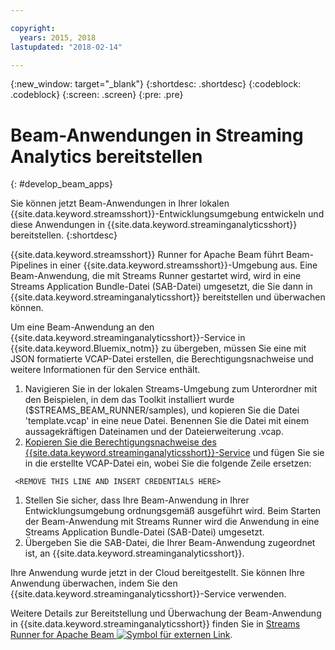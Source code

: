 ```yaml
---

copyright:
  years: 2015, 2018
lastupdated: "2018-02-14"

---
```


<!-- Attribute definitions -->
{:new_window: target="_blank"}
{:shortdesc: .shortdesc}
{:codeblock: .codeblock}
{:screen: .screen}
{:pre: .pre}

# Beam-Anwendungen in Streaming Analytics bereitstellen
{: #develop_beam_apps}

Sie können jetzt Beam-Anwendungen in Ihrer lokalen {{site.data.keyword.streamsshort}}-Entwicklungsumgebung entwickeln und diese Anwendungen in {{site.data.keyword.streaminganalyticsshort}} bereitstellen.
{:shortdesc}

{{site.data.keyword.streamsshort}} Runner for Apache Beam führt Beam-Pipelines in einer {{site.data.keyword.streamsshort}}-Umgebung aus. Eine Beam-Anwendung, die mit Streams Runner gestartet wird, wird in eine Streams Application Bundle-Datei (SAB-Datei) umgesetzt, die Sie dann in {{site.data.keyword.streaminganalyticsshort}} bereitstellen und überwachen können.

Um eine Beam-Anwendung an den {{site.data.keyword.streaminganalyticsshort}}-Service in {{site.data.keyword.Bluemix_notm}} zu übergeben, müssen Sie eine mit JSON formatierte VCAP-Datei erstellen, die Berechtigungsnachweise und weitere Informationen für den Service enthält.

1. Navigieren Sie in der lokalen Streams-Umgebung zum Unterordner mit den Beispielen, in dem das Toolkit installiert wurde ($STREAMS_BEAM_RUNNER/samples), und kopieren Sie die Datei 'template.vcap' in eine neue Datei. Benennen Sie die Datei mit einem aussagekräftigen Dateinamen und der Dateierweiterung .vcap.
1. [Kopieren Sie die Berechtigungsnachweise des {{site.data.keyword.streaminganalyticsshort}}-Service](/docs/services/StreamingAnalytics/r_vcap_services.html) und fügen Sie sie in die erstellte VCAP-Datei ein, wobei Sie die folgende Zeile ersetzen:
```
 <REMOVE THIS LINE AND INSERT CREDENTIALS HERE>
 ```
1. Stellen Sie sicher, dass Ihre Beam-Anwendung in Ihrer Entwicklungsumgebung ordnungsgemäß ausgeführt wird. Beim Starten der Beam-Anwendung mit Streams Runner wird die Anwendung in eine Streams Application Bundle-Datei (SAB-Datei) umgesetzt.
1. Übergeben Sie die SAB-Datei, die Ihrer Beam-Anwendung zugeordnet ist, an {{site.data.keyword.streaminganalyticsshort}}.

Ihre Anwendung wurde jetzt in der Cloud bereitgestellt. Sie können Ihre Anwendung überwachen, indem Sie den {{site.data.keyword.streaminganalyticsshort}}-Service verwenden.

Weitere Details zur Bereitstellung und Überwachung der Beam-Anwendung in {{site.data.keyword.streaminganalyticsshort}} finden Sie in [Streams Runner for Apache Beam ![Symbol für externen Link](../../icons/launch-glyph.svg "Symbol für externen Link")](https://ibmstreams.github.io/streamsx.documentation/docs/beamrunner/beamrunner-1-intro/).

